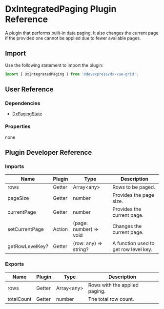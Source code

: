 # DxIntegratedPaging Plugin Reference

A plugin that performs built-in data paging. It also changes the current page if the provided one cannot be applied due to fewer available pages.

## Import

Use the following statement to import the plugin:

```js
import { DxIntegratedPaging } from '@devexpress/dx-vue-grid';
```

## User Reference

### Dependencies

- [DxPagingState](paging-state.md)

### Properties

none

## Plugin Developer Reference

### Imports

Name | Plugin | Type | Description
-----|--------|------|------------
rows | Getter | Array&lt;any&gt; | Rows to be paged.
pageSize | Getter | number | Provides the page size.
currentPage | Getter | number | Provides the current page.
setCurrentPage | Action | (page: number) => void | Changes the current page.
getRowLevelKey? | Getter | (row: any) => string? | A function used to get row level key.

### Exports

Name | Plugin | Type | Description
-----|--------|------|------------
rows | Getter | Array&lt;any&gt; | Rows with the applied paging.
totalCount | Getter | number | The total row count.
